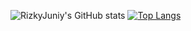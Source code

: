 ![RizkyJuniy's GitHub stats](https://github-readme-stats.vercel.app/api?username=rjuniyy&show_icons=true&theme=transparent)
[![Top Langs](https://github-readme-stats.vercel.app/api/top-langs/?username=rjuniyy)](https://github.com/anuraghazra/github-readme-stats)
